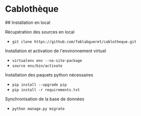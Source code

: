 # Cablothèque

## Installation en local

Récupération des sources en local
* `git clone https://github.com/fablabgueret/cablotheque.git`

Installation et activation de l'environnement virtuel
* `virtualenv env --no-site-package`
* `source env/bin/activate`

Installation des paquets python nécessaires 
* `pip install --upgrade pip`
* `pip install -r requirements.txt`

Synchronisation de la base de données
* `python manage.py migrate`
